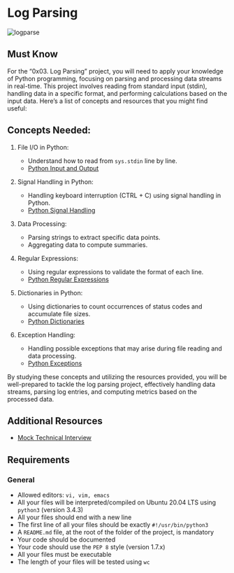 # Log Parsing
![logparse](https://github.com/alchemistlowkey/alx-interview/assets/46524038/9e6d7ed2-7fcb-4109-9bea-1bdb908fcbfa)

## Must Know
For the “0x03. Log Parsing” project, you will need to apply your knowledge of Python programming, focusing on parsing and processing data streams in real-time. This project involves reading from standard input (stdin), handling data in a specific format, and performing calculations based on the input data. Here’s a list of concepts and resources that you might find useful:

## Concepts Needed:
1. File I/O in Python:

	- Understand how to read from `sys.stdin` line by line.
	- [Python Input and Output](https://docs.python.org/3/tutorial/inputoutput.html)

2. Signal Handling in Python:

	- Handling keyboard interruption (CTRL + C) using signal handling in Python.
	- [Python Signal Handling](https://docs.python.org/3/library/signal.html)

3. Data Processing:

	- Parsing strings to extract specific data points.
	- Aggregating data to compute summaries.

4. Regular Expressions:

	- Using regular expressions to validate the format of each line.
	- [Python Regular Expressions](https://docs.python.org/3/library/re.html)

5. Dictionaries in Python:

	- Using dictionaries to count occurrences of status codes and accumulate file sizes.
	- [Python Dictionaries](https://docs.python.org/3/tutorial/datastructures.html#dictionaries)

6. Exception Handling:

	- Handling possible exceptions that may arise during file reading and data processing.
	- [Python Exceptions](https://docs.python.org/3/tutorial/errors.html)

By studying these concepts and utilizing the resources provided, you will be well-prepared to tackle the log parsing project, effectively handling data streams, parsing log entries, and computing metrics based on the processed data.

## Additional Resources
- [Mock Technical Interview](https://www.youtube.com/watch?v=5dRTK-_Bzd0)

## Requirements
### General
- Allowed editors: `vi, vim, emacs`
- All your files will be interpreted/compiled on Ubuntu 20.04 LTS using `python3` (version 3.4.3)
- All your files should end with a new line
- The first line of all your files should be exactly ``#!/usr/bin/python3``
- A `README.md` file, at the root of the folder of the project, is mandatory
- Your code should be documented
- Your code should use the `PEP 8` style (version 1.7.x)
- All your files must be executable
- The length of your files will be tested using `wc`
